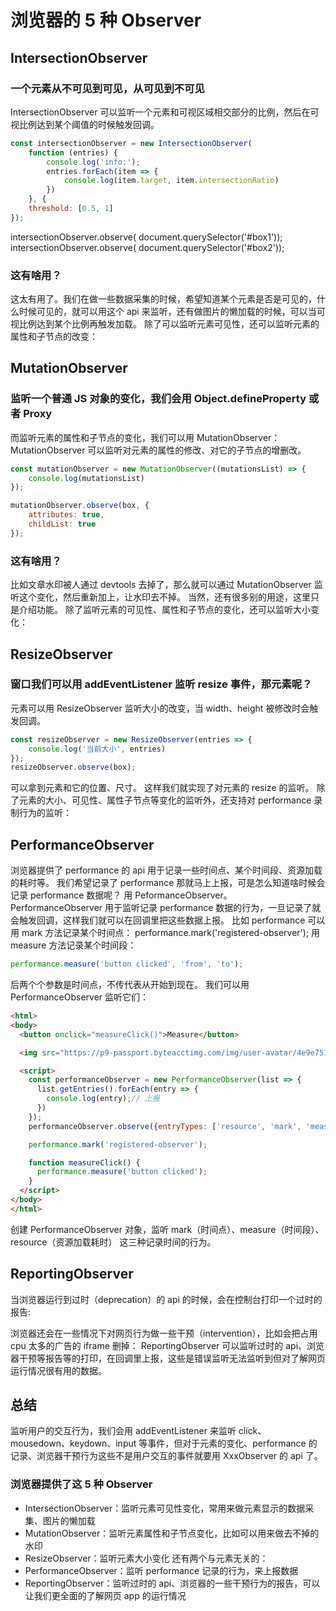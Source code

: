 # 浏览器的 5 种 Observer

## IntersectionObserver

### 一个元素从不可见到可见，从可见到不可见

IntersectionObserver 可以监听一个元素和可视区域相交部分的比例，然后在可视比例达到某个阈值的时候触发回调。

```javascript
const intersectionObserver = new IntersectionObserver(
    function (entries) {
        console.log('info:');
        entries.forEach(item => {
            console.log(item.target, item.intersectionRatio)
        })
    }, {
    threshold: [0.5, 1]
});

```

intersectionObserver.observe( document.querySelector('#box1'));
intersectionObserver.observe( document.querySelector('#box2'));

### 这有啥用？

这太有用了。我们在做一些数据采集的时候，希望知道某个元素是否是可见的，什么时候可见的，就可以用这个 api 来监听，还有做图片的懒加载的时候，可以当可视比例达到某个比例再触发加载。
除了可以监听元素可见性，还可以监听元素的属性和子节点的改变：

## MutationObserver

### 监听一个普通 JS 对象的变化，我们会用 Object.defineProperty 或者 Proxy

而监听元素的属性和子节点的变化，我们可以用 MutationObserver：
MutationObserver 可以监听对元素的属性的修改、对它的子节点的增删改。

```js
const mutationObserver = new MutationObserver((mutationsList) => {
    console.log(mutationsList)
});

mutationObserver.observe(box, {
    attributes: true,
    childList: true
});

```

### 这有啥用？

比如文章水印被人通过 devtools 去掉了，那么就可以通过 MutationObserver 监听这个变化，然后重新加上，让水印去不掉。
当然，还有很多别的用途，这里只是介绍功能。
除了监听元素的可见性、属性和子节点的变化，还可以监听大小变化：

## ResizeObserver

### 窗口我们可以用 addEventListener 监听 resize 事件，那元素呢？

元素可以用 ResizeObserver 监听大小的改变，当 width、height 被修改时会触发回调。

```javascript
const resizeObserver = new ResizeObserver(entries => {
    console.log('当前大小', entries)
});
resizeObserver.observe(box);
```

可以拿到元素和它的位置、尺寸。
这样我们就实现了对元素的 resize 的监听。
除了元素的大小、可见性、属性子节点等变化的监听外，还支持对 performance 录制行为的监听：

## PerformanceObserver

浏览器提供了 performance 的 api 用于记录一些时间点、某个时间段、资源加载的耗时等。
我们希望记录了 performance 那就马上上报，可是怎么知道啥时候会记录 performance 数据呢？
用 PeformanceObserver。
PerformanceObserver 用于监听记录 performance 数据的行为，一旦记录了就会触发回调，这样我们就可以在回调里把这些数据上报。
比如 performance 可以用 mark 方法记录某个时间点：
performance.mark('registered-observer');
用 measure 方法记录某个时间段：

```javascript
performance.measure('button clicked', 'from', 'to');

```

后两个个参数是时间点，不传代表从开始到现在。
我们可以用 PerformanceObserver 监听它们：

```html
<html>
<body>
  <button onclick="measureClick()">Measure</button>

  <img src="https://p9-passport.byteacctimg.com/img/user-avatar/4e9e751e2b32fb8afbbf559a296ccbf2~300x300.image" />

  <script>
    const performanceObserver = new PerformanceObserver(list => {
      list.getEntries().forEach(entry => {
        console.log(entry);// 上报
      })
    });
    performanceObserver.observe({entryTypes: ['resource', 'mark', 'measure']});

    performance.mark('registered-observer');

    function measureClick() {
      performance.measure('button clicked');
    }
  </script>
</body>
</html>
```

创建 PerformanceObserver 对象，监听 mark（时间点）、measure（时间段）、resource（资源加载耗时） 这三种记录时间的行为。

## ReportingObserver

当浏览器运行到过时（deprecation）的 api 的时候，会在控制台打印一个过时的报告:

浏览器还会在一些情况下对网页行为做一些干预（intervention），比如会把占用 cpu 太多的广告的 iframe 删掉：
ReportingObserver 可以监听过时的 api、浏览器干预等报告等的打印，在回调里上报，这些是错误监听无法监听到但对了解网页运行情况很有用的数据。

## 总结

监听用户的交互行为，我们会用 addEventListener 来监听 click、mousedown、keydown、input 等事件，但对于元素的变化、performance 的记录、浏览器干预行为这些不是用户交互的事件就要用 XxxObserver 的 api 了。

### 浏览器提供了这 5 种 Observer

* IntersectionObserver：监听元素可见性变化，常用来做元素显示的数据采集、图片的懒加载
* MutationObserver：监听元素属性和子节点变化，比如可以用来做去不掉的水印
* ResizeObserver：监听元素大小变化
还有两个与元素无关的：
* PerformanceObserver：监听 performance 记录的行为，来上报数据
* ReportingObserver：监听过时的 api、浏览器的一些干预行为的报告，可以让我们更全面的了解网页 app 的运行情况
